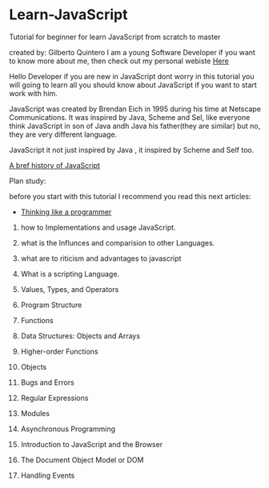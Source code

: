 # Learn-JavaScript
Tutorial for beginner for learn JavaScript from scratch to master

  created by: Gilberto Quintero  I am a young Software Developer if you want to know more about me, then check out my personal webiste  [Here](http://www.gilbertoquintero.com/)


Hello Developer if you are new in JavaScript dont worry in this tutorial you will going to learn all you should know about JavaScript if you want to start work with him.


 JavaScript was created by Brendan Eich in 1995 during his time at Netscape Communications. It was inspired by Java, Scheme and Sel, like everyone think JavaScript in son of Java andh Java his father(they are similar) but no, they are very different language.
 
 JavaScript it not just inspired by Java , it inspired by Scheme and Self  too.
 
 
 [A bref history of JavaScript](https://medium.com/@benastontweet/lesson-1a-the-history-of-javascript-8c1ce3bffb17)
 
 
   Plan study:
   
   
   
   before you start with this tutorial I recommend you read this next articles:
   
   
   - [Thinking like a programmer](https://www.freecodecamp.org/news/how-to-think-like-a-programmer-lessons-in-problem-solving-d1d8bf1de7d2/)

     
   
 1. how to Implementations and usage JavaScript.
 
 2. what is the  Influnces  and comparision  to other Languages.
 
 3. what are to riticism and advantages to javascript
 
 4. What is a scripting Language.
 
 5. Values, Types, and Operators
 
 6. Program Structure
 
 7. Functions
 
 8. Data Structures: Objects and Arrays
 
 9. Higher-order Functions

10.  Objects

11. Bugs and Errors

12. Regular Expressions

13. Modules

14. Asynchronous Programming

15. Introduction to JavaScript and the Browser

16. The Document Object Model or DOM

17. Handling Events


